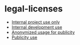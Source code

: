 # legal-licenses

* [Internal project use only](project-use-only.md)
* [Internal development use](development-use.md)
* [Anonymized usage for publicity](publicity-anonymized.md)
* [Publicity use](publicity.md)
